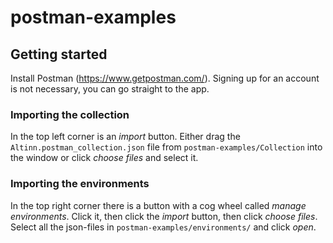 # postman-examples

## Getting started
Install Postman (https://www.getpostman.com/). Signing up for an account is not necessary, you can go straight to the app.

### Importing the collection
In the top left corner is an *import* button. Either drag the `Altinn.postman_collection.json` file from `postman-examples/Collection` into the window or click *choose files* and select it.

### Importing the environments
In the top right corner there is a button with a cog wheel called *manage environments*. Click it, then click the *import* button, then click *choose files*. Select all the json-files in `postman-examples/environments/` and click *open*.

